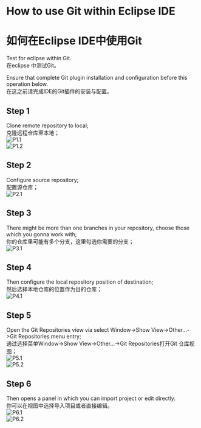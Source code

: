 # How to use Git within Eclipse IDE  
# 如何在Eclipse IDE中使用Git  
Test for eclipse within Git.  
在eclipse 中测试Git。  
  
Ensure that complete Git plugin installation and configuration before this operation below.  
在这之前请完成IDE的Git插件的安装与配置。  
## Step 1  
Clone remote repository to local;  
克隆远程仓库至本地；  
![P1.1](/images/1.1.png "1.1")  
![P1.2](/images/2.1.png "1.2") 
## Step 2  
Configure source repository;  
配置源仓库；  
![P2.1](/images/3.1.png "2.1")  
## Step 3  
There might be more than one branches in your repository, choose those which you gonna work with;  
你的仓库里可能有多个分支，这里勾选你需要的分支；  
![P3.1](/images/4.1.png "3.1")  
## Step 4  
Then configure the local repository position of destination;  
然后选择本地仓库的位置作为目的仓库；  
![P4.1](/images/5.1.png "4.1")  
## Step 5  
Open the Git Repositories view via select Window->Show View->Other...->Git Repositories menu entry;  
通过选择菜单Window->Show View->Other...->Git Repositories打开Git 仓库视图；  
![P5.1](/images/6.1.png "5.1")  
![P5.2](/images/7.1.png "5.2")  
## Step 6  
Then opens a panel in which you can import project or edit directly.  
你可以在视图中选择导入项目或者直接编辑。  
![P6.1](/images/8.1.png "6.1")  
![P6.2](/images/9.1.png "6.2")      
